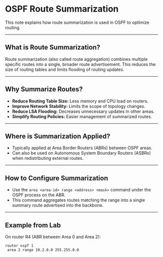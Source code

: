 # OSPF Route Summarization

This note explains how route summarization is used in OSPF to optimize routing.

---

## What is Route Summarization?

Route summarization (also called route aggregation) combines multiple specific routes into a single, broader route advertisement. This reduces the size of routing tables and limits flooding of routing updates.

---

## Why Summarize Routes?

- **Reduce Routing Table Size:** Less memory and CPU load on routers.  
- **Improve Network Stability:** Limits the scope of topology changes.  
- **Reduce LSA Flooding:** Decreases unnecessary updates in other areas.  
- **Simplify Routing Policies:** Easier management of summarized routes.

---

## Where is Summarization Applied?

- Typically applied at Area Border Routers (ABRs) between OSPF areas.  
- Can also be used on Autonomous System Boundary Routers (ASBRs) when redistributing external routes.

---

## How to Configure Summarization

- Use the `area <area-id> range <address> <mask>` command under the OSPF process on the ABR.  
- This command aggregates routes matching the range into a single summary route advertised into the backbone.

---

## Example from Lab

On router R4 (ABR between Area 0 and Area 2):

```plaintext
router ospf 1
 area 2 range 10.2.0.0 255.255.0.0
